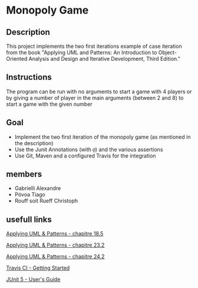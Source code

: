 # Monopoly Game

## Description

This project implements the two first iterations example of case iteration from the book "Applying UML and Patterns: An Introduction to Object-Oriented Analysis and Design and Iterative Development, Third Edition."

## Instructions

The program can be run with no arguments to start a game with 4 players or by giving a number of player in the main arguments (between 2 and 8) to start a game with the given number

## Goal

- Implement the two first iteration of the monopoly game (as mentioned in the description)
- Use the Junit Annotations (with `@`) and the various assertions
- Use Git, Maven and a configured Travis for the integration

## members

- Gabrielli Alexandre
- Póvoa Tiago
- Rouff soit Rueff Christoph

## usefull links

[Applying UML & Patterns - chapitre 18.5](https://proquest.tech.safaribooksonline.de/book/software-engineering-and-development/uml/0131489062/elaboration-iteration-2-ore-patterns/part04#X2ludGVybmFsX0h0bWxWaWV3P3htbGlkPTAxMzE0ODkwNjIlMkZjaDE4bGV2MXNlYzYmcXVlcnk9)

[Applying UML & Patterns - chapitre 23.2](https://proquest.tech.safaribooksonline.de/book/software-engineering-and-development/uml/0131489062/elaboration-iteration-2-ore-patterns/part04#X2ludGVybmFsX0h0bWxWaWV3P3htbGlkPTAxMzE0ODkwNjIlMkZjaDIzbGV2MXNlYzMmcXVlcnk9)

[Applying UML & Patterns - chapitre 24.2](https://proquest.tech.safaribooksonline.de/book/software-engineering-and-development/uml/0131489062/elaboration-iteration-2-ore-patterns/part04#X2ludGVybmFsX0h0bWxWaWV3P3htbGlkPTAxMzE0ODkwNjIlMkZjaDI0bGV2MXNlYzMmcXVlcnk9)

[Travis CI - Getting Started](https://travis-ci.org/getting_started)

[JUnit 5 - User's Guide](https://junit.org/junit5/docs/current/user-guide/)
